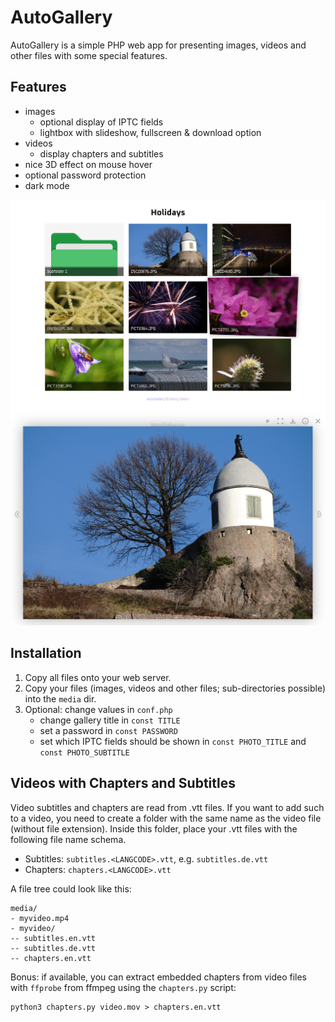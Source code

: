 # AutoGallery
AutoGallery is a simple PHP web app for presenting images, videos and other files with some special features.

## Features
- images
  - optional display of IPTC fields
  - lightbox with slideshow, fullscreen & download option
- videos
  - display chapters and subtitles
- nice 3D effect on mouse hover
- optional password protection
- dark mode

![Gallery](.github/gallery.png)
![Lightbox](.github/lightbox.png)

## Installation
1. Copy all files onto your web server.
2. Copy your files (images, videos and other files; sub-directories possible) into the `media` dir.
3. Optional: change values in `conf.php`
   - change gallery title in `const TITLE`
   - set a password in `const PASSWORD`
   - set which IPTC fields should be shown in `const PHOTO_TITLE` and `const PHOTO_SUBTITLE`

## Videos with Chapters and Subtitles
Video subtitles and chapters are read from .vtt files. If you want to add such to a video, you need to create a folder with the same name as the video file (without file extension). Inside this folder, place your .vtt files with the following file name schema.
- Subtitles: `subtitles.<LANGCODE>.vtt`, e.g. `subtitles.de.vtt`
- Chapters: `chapters.<LANGCODE>.vtt`

A file tree could look like this:
```
media/
- myvideo.mp4
- myvideo/
-- subtitles.en.vtt
-- subtitles.de.vtt
-- chapters.en.vtt
```

Bonus: if available, you can extract embedded chapters from video files with `ffprobe` from ffmpeg using the `chapters.py` script:
```
python3 chapters.py video.mov > chapters.en.vtt
```
